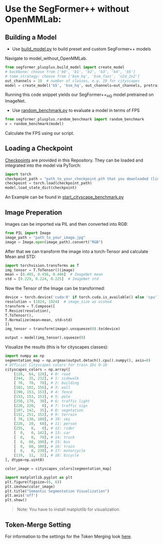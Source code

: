 # Use the SegFormer++ without OpenMMLab:

## Building a Model

- Use [build_model.py](../../model_without_OpenMMLab/segformer_plusplus/build_model.py) to build preset and custom SegFormer++ models

Navigate to model_without_OpenMMLab.
```python
from segformer_plusplus.build_model import create_model
# backbone: choose from ['b0', 'b1', 'b2', 'b3', 'b4', 'b5']
# tome_strategy: choose from ['bsm_hq', 'bsm_fast', 'n2d_2x2']
out_channels = 19  # number of classes, e.g. 19 for cityscapes
model = create_model('b5', 'bsm_hq', out_channels=out_channels, pretrained=True)
```
Running this code snippet yields our SegFormer++<sub>HQ</sub> model pretrained on ImageNet.

- Use [random_benchmark.py](../../model_without_OpenMMLab/segformer_plusplus/random_benchmark.py) to evaluate a model in terms of FPS

```python
from segformer_plusplus.random_benchmark import random_benchmark
v = random_benchmark(model)
```
Calculate the FPS using our script.

## Loading a Checkpoint

[Checkpoints](../../README.md) are provided in this Repository.
They can be loaded and integrated into the model via PyTorch:
```python
import torch
checkpoint_path = "path_to_your_checkpoint.pth that you downloaded (links in Readme)"
checkpoint = torch.load(checkpoint_path)
model.load_state_dict(checkpoint)
```
An Example can be found in [start_cityscape_benchmark.py](../../model_without_OpenMMLab/segformer_plusplus/start_cityscape_benchmark.py)

## Image Preperation

Images can be imported via PIL and then converted into RGB:

```python
from PIL import Image
image_path = "path_to_your_image.jpg"
image = Image.open(image_path).convert("RGB")
```

After that we can transform the image into a torch-Tensor and calculate Mean and STD:

```python
import torchvision.transforms as T
img_tensor = T.ToTensor()(image)
mean = [0.485, 0.456, 0.406]  # ImageNet mean
std = [0.229, 0.224, 0.225]  # ImageNet std
```

Now the Tensor of the Image can be transformed:

```python
device = torch.device('cuda:0' if torch.cuda.is_available() else 'cpu')
resolution = (1024, 1024)  # image_size as wished
transform = T.Compose([
T.Resize(resolution),
T.ToTensor(),
T.Normalize(mean=mean, std=std)
])
img_tensor = transform(image).unsqueeze(0).to(device)
```

```python
output = model(img_tensor).squeeze(0)
```

Visualize the results (this is for cityscapes classes):

```python
import numpy as np
segmentation_map = np.argmax(output.detach().cpu().numpy(), axis=0)
# Official Cityscapes colors for train IDs 0-18
cityscapes_colors = np.array([
    [128,  64, 128], # 0: road
    [244,  35, 232], # 1: sidewalk
    [ 70,  70,  70], # 2: building
    [102, 102, 156], # 3: wall
    [190, 153, 153], # 4: fence
    [153, 153, 153], # 5: pole
    [250, 170,  30], # 6: traffic light
    [220, 220,   0], # 7: traffic sign
    [107, 142,  35], # 8: vegetation
    [152, 251, 152], # 9: terrain
    [ 70, 130, 180], # 10: sky
    [220,  20,  60], # 11: person
    [255,   0,   0], # 12: rider
    [  0,   0, 142], # 13: car
    [  0,   0,  70], # 14: truck
    [  0,  60, 100], # 15: bus
    [  0,  80, 100], # 16: train
    [  0,   0, 230], # 17: motorcycle
    [119,  11,  32], # 18: bicycle
], dtype=np.uint8)

color_image = cityscapes_colors[segmentation_map]
```

```python
import matplotlib.pyplot as plt
plt.figure(figsize=(6, 6))
plt.imshow(color_image)
plt.title("Semantic Segmentation Visualization")
plt.axis('off')
plt.show()
```

> Note: You have to install matplotlib for visualization.


## Token-Merge Setting

For information to the settings for the Token Merging look [here](../../docs/run/token_merging.md).

